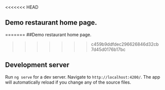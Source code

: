 <<<<<<< HEAD
## Demo restaurant home page.
=======
##Demo restaurant home page.
>>>>>>> c459b9ddfdec296626846d32cb7d45d0176b17bc

## Development server

Run `ng serve` for a dev server. Navigate to `http://localhost:4200/`. The app will automatically reload if you change any of the source files.

